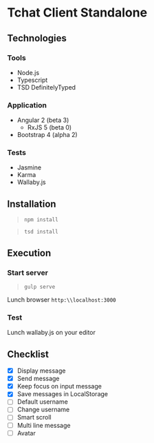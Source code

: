 # Tchat Client Standalone

## Technologies

### Tools

- Node.js
- Typescript
- TSD DefinitelyTyped

### Application

- Angular 2 (beta 3)
  - RxJS 5 (beta 0)
- Bootstrap 4 (alpha 2)

### Tests

- Jasmine
- Karma
- Wallaby.js

## Installation

>`npm install`

>`tsd install`

## Execution

### Start server

>`gulp serve`

Lunch browser `http:\\localhost:3000`

### Test

Lunch wallaby.js on your editor

## Checklist

- [x] Display message
- [x] Send message
- [x] Keep focus on input message
- [x] Save messages in LocalStorage
- [ ] Default username
- [ ] Change username
- [ ] Smart scroll
- [ ] Multi line message
- [ ] Avatar
